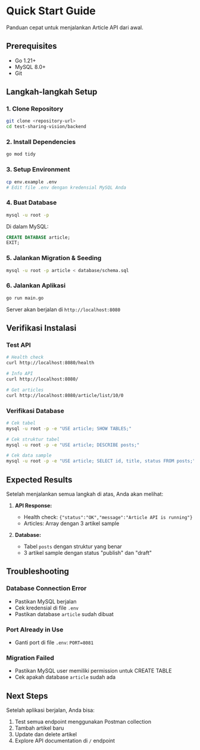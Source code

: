 # Quick Start Guide

Panduan cepat untuk menjalankan Article API dari awal.

## Prerequisites

- Go 1.21+
- MySQL 8.0+
- Git

## Langkah-langkah Setup

### 1. Clone Repository

```bash
git clone <repository-url>
cd test-sharing-vision/backend
```

### 2. Install Dependencies

```bash
go mod tidy
```

### 3. Setup Environment

```bash
cp env.example .env
# Edit file .env dengan kredensial MySQL Anda
```

### 4. Buat Database

```bash
mysql -u root -p
```

Di dalam MySQL:

```sql
CREATE DATABASE article;
EXIT;
```

### 5. Jalankan Migration & Seeding

```bash
mysql -u root -p article < database/schema.sql
```

### 6. Jalankan Aplikasi

```bash
go run main.go
```

Server akan berjalan di `http://localhost:8080`

## Verifikasi Instalasi

### Test API

```bash
# Health check
curl http://localhost:8080/health

# Info API
curl http://localhost:8080/

# Get articles
curl http://localhost:8080/article/list/10/0
```

### Verifikasi Database

```bash
# Cek tabel
mysql -u root -p -e "USE article; SHOW TABLES;"

# Cek struktur tabel
mysql -u root -p -e "USE article; DESCRIBE posts;"

# Cek data sample
mysql -u root -p -e "USE article; SELECT id, title, status FROM posts;"
```

## Expected Results

Setelah menjalankan semua langkah di atas, Anda akan melihat:

1. **API Response:**

   - Health check: `{"status":"OK","message":"Article API is running"}`
   - Articles: Array dengan 3 artikel sample

2. **Database:**
   - Tabel `posts` dengan struktur yang benar
   - 3 artikel sample dengan status "publish" dan "draft"

## Troubleshooting

### Database Connection Error

- Pastikan MySQL berjalan
- Cek kredensial di file `.env`
- Pastikan database `article` sudah dibuat

### Port Already in Use

- Ganti port di file `.env`: `PORT=8081`

### Migration Failed

- Pastikan MySQL user memiliki permission untuk CREATE TABLE
- Cek apakah database `article` sudah ada

## Next Steps

Setelah aplikasi berjalan, Anda bisa:

1. Test semua endpoint menggunakan Postman collection
2. Tambah artikel baru
3. Update dan delete artikel
4. Explore API documentation di `/` endpoint
